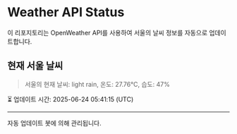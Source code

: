 
# Weather API Status

이 리포지토리는 OpenWeather API를 사용하여 서울의 날씨 정보를 자동으로 업데이트합니다.

## 현재 서울 날씨
> 서울의 현재 날씨: light rain, 온도: 27.76°C, 습도: 47%

⏳ 업데이트 시간: 2025-06-24 05:41:15 (UTC)

---
자동 업데이트 봇에 의해 관리됩니다.
